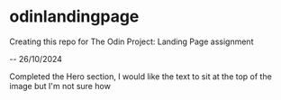 # odinlandingpage

Creating this repo for The Odin Project: Landing Page assignment


-- 26/10/2024

Completed the Hero section, I would like the text to sit at the top of the image but I'm not sure how